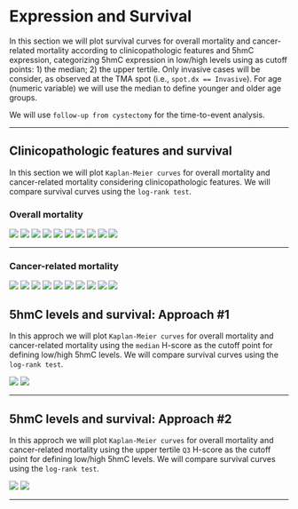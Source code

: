 # Expression and Survival





In this section we will plot survival curves for overall mortality and cancer-related mortality according to clinicopathologic features and 5hmC expression, categorizing 5hmC expression in low/high levels using as cutoff points: 1) the median; 2) the upper tertile. Only invasive cases will be consider, as observed at the TMA spot (i.e., `spot.dx == Invasive`). For age (numeric variable) we will use the median to define younger and older age groups.



We will use `follow-up from cystectomy` for the time-to-event analysis.



***

## Clinicopathologic features and survival
In this section we will plot `Kaplan-Meier curves` for overall mortality and cancer-related mortality considering clinicopathologic features. We will compare survival curves using the `log-rank test`.

### Overall mortality
![](04_B5_files/figure-html/Clinicopath_Death-1.png) ![](04_B5_files/figure-html/Clinicopath_Death-2.png) ![](04_B5_files/figure-html/Clinicopath_Death-3.png) ![](04_B5_files/figure-html/Clinicopath_Death-4.png) ![](04_B5_files/figure-html/Clinicopath_Death-5.png) ![](04_B5_files/figure-html/Clinicopath_Death-6.png) ![](04_B5_files/figure-html/Clinicopath_Death-7.png) ![](04_B5_files/figure-html/Clinicopath_Death-8.png) ![](04_B5_files/figure-html/Clinicopath_Death-9.png) ![](04_B5_files/figure-html/Clinicopath_Death-10.png) 

***

### Cancer-related mortality
![](04_B5_files/figure-html/Clinicopath_DOD-1.png) ![](04_B5_files/figure-html/Clinicopath_DOD-2.png) ![](04_B5_files/figure-html/Clinicopath_DOD-3.png) ![](04_B5_files/figure-html/Clinicopath_DOD-4.png) ![](04_B5_files/figure-html/Clinicopath_DOD-5.png) ![](04_B5_files/figure-html/Clinicopath_DOD-6.png) ![](04_B5_files/figure-html/Clinicopath_DOD-7.png) ![](04_B5_files/figure-html/Clinicopath_DOD-8.png) ![](04_B5_files/figure-html/Clinicopath_DOD-9.png) ![](04_B5_files/figure-html/Clinicopath_DOD-10.png) 

## 5hmC levels and survival: Approach #1
In this approch we will plot `Kaplan-Meier curves` for overall mortality and cancer-related mortality using the `median` H-score as the cutoff point for defining low/high 5hmC levels. We will compare survival curves using the `log-rank test`.

![](04_B5_files/figure-html/Approach1-1.png) ![](04_B5_files/figure-html/Approach1-2.png) 

***

## 5hmC levels and survival: Approach #2
In this approch we will plot `Kaplan-Meier curves` for overall mortality and cancer-related mortality using the upper tertile `Q3` H-score as the cutoff point for defining low/high 5hmC levels. We will compare survival curves using the `log-rank test`.

![](04_B5_files/figure-html/Approach2-1.png) ![](04_B5_files/figure-html/Approach2-2.png) 

***
